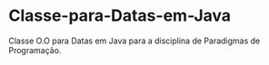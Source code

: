 # Classe-para-Datas-em-Java
Classe O.O para Datas em Java para a disciplina de Paradigmas de Programação.
